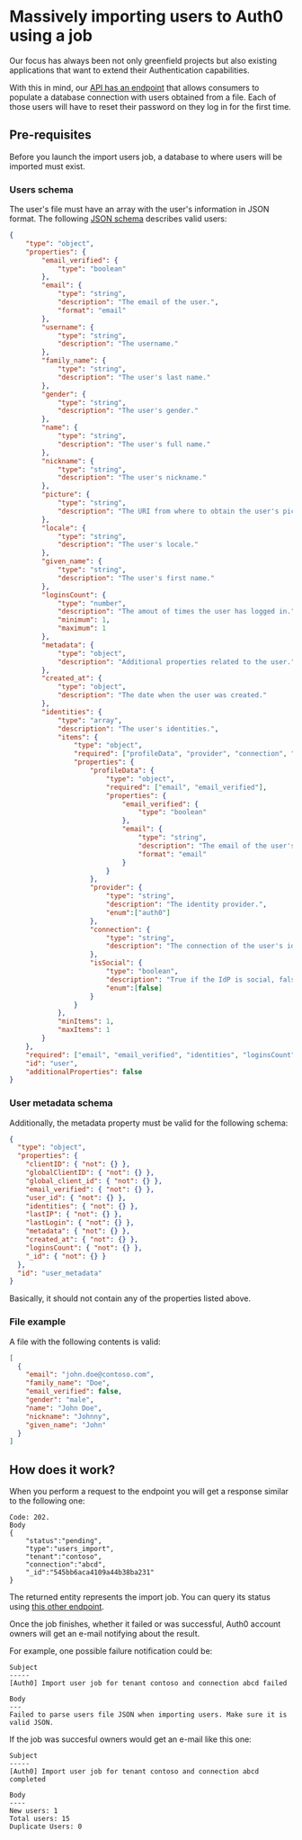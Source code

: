 # Massively importing users to Auth0 using a job

Our focus has always been not only greenfield projects but also existing applications that want to extend their Authentication capabilities.

With this in mind, our [API has an endpoint](https://auth0.com/docs/apiv2#!/jobs/post_users_imports) that allows consumers to populate a database connection with users obtained from a file. Each of those users will have to reset their password on they log in for the first time.

## Pre-requisites

Before you launch the import users job, a database to where users will be imported must exist.

### Users schema
The user's file must have an array with the user's information in JSON format. The following [JSON schema](http://json-schema.org) describes valid users:
```json
{
    "type": "object",
    "properties": {
        "email_verified": {
            "type": "boolean"
        },
        "email": {
            "type": "string",
            "description": "The email of the user.",
            "format": "email"
        },
        "username": {
            "type": "string",
            "description": "The username."
        },
        "family_name": {
            "type": "string",
            "description": "The user's last name."
        },
        "gender": {
            "type": "string",
            "description": "The user's gender."
        },
        "name": {
            "type": "string",
            "description": "The user's full name."
        },
        "nickname": {
            "type": "string",
            "description": "The user's nickname."
        },
        "picture": {
            "type": "string",
            "description": "The URI from where to obtain the user's picture."
        },
        "locale": {
            "type": "string",
            "description": "The user's locale."
        },
        "given_name": {
            "type": "string",
            "description": "The user's first name."
        },
        "loginsCount": {
            "type": "number",
            "description": "The amout of times the user has logged in.",
            "minimum": 1,
            "maximum": 1
        },
        "metadata": {
            "type": "object",
            "description": "Additional properties related to the user."
        },
        "created_at": {
            "type": "object",
            "description": "The date when the user was created."
        },
        "identities": {
            "type": "array",
            "description": "The user's identities.",
            "items": {
                "type": "object",
                "required": ["profileData", "provider", "connection", "isSocial"],
                "properties": {
                    "profileData": {
                        "type": "object",
                        "required": ["email", "email_verified"],
                        "properties": {
                            "email_verified": {
                                "type": "boolean"
                            },
                            "email": {
                                "type": "string",
                                "description": "The email of the user's identity.",
                                "format": "email"
                            }
                        }
                    },
                    "provider": {
                        "type": "string",
                        "description": "The identity provider.",
                        "enum":["auth0"]
                    },
                    "connection": {
                        "type": "string",
                        "description": "The connection of the user's identity."
                    },
                    "isSocial": {
                        "type": "boolean",
                        "description": "True if the IdP is social, false otherwise.",
                        "enum":[false]
                    }
                }
            },
            "minItems": 1,
            "maxItems": 1
        }
    },
    "required": ["email", "email_verified", "identities", "loginsCount", "created_at"],
    "id": "user",
    "additionalProperties": false
}
```

### User metadata schema
Additionally, the metadata property must be valid for the following schema:
```json
{
  "type": "object",
  "properties": {
    "clientID": { "not": {} },
    "globalClientID": { "not": {} },
    "global_client_id": { "not": {} },
    "email_verified": { "not": {} },
    "user_id": { "not": {} },
    "identities": { "not": {} },
    "lastIP": { "not": {} },
    "lastLogin": { "not": {} },
    "metadata": { "not": {} },
    "created_at": { "not": {} },
    "loginsCount": { "not": {} },
    "_id": { "not": {} }
  },
  "id": "user_metadata"
}
```

Basically, it should not contain any of the properties listed above.

### File example
A file with the following contents is valid:
```json
[
  {
    "email": "john.doe@contoso.com",
    "family_name": "Doe",
    "email_verified": false,
    "gender": "male",
    "name": "John Doe",
    "nickname": "Johnny",
    "given_name": "John"
  }
]
```

## How does it work?
When you perform a request to the endpoint you will get a response similar to the following one:
```
Code: 202.
Body
{
    "status":"pending",
    "type":"users_import",
    "tenant":"contoso",
    "connection":"abcd",
    "_id":"545bb6aca4109a44b38ba231"
}
```

The returned entity represents the import job. You can query its status using [this other endpoint](https://auth0.com/docs/apiv2#!/jobs/get_jobs_by_id).

Once the job finishes, whether it failed or was successful, Auth0 account owners will get an e-mail notifying about the result.

For example, one possible failure notification could be:
```
Subject
-----
[Auth0] Import user job for tenant contoso and connection abcd failed

Body
---
Failed to parse users file JSON when importing users. Make sure it is valid JSON.
```

If the job was succesful owners would get an e-mail like this one:
```
Subject
-----
[Auth0] Import user job for tenant contoso and connection abcd completed

Body
----
New users: 1
Total users: 15
Duplicate Users: 0
```
